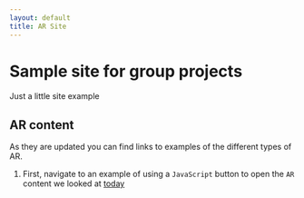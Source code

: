 ```yaml
---
layout: default
title: AR Site
---
```


# Sample site for group projects

Just a little site example

## AR content

As they are updated you can find links to examples of the different types of AR.

1. First, navigate to an example of using a `JavaScript` button to open the `AR` content we looked at [today](website/AR-landing.html)
